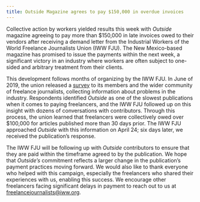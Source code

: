 ```yaml
---
title: Outside Magazine agrees to pay $150,000 in overdue invoices
---
```

Collective action by workers yielded results this week with _Outside_ magazine agreeing to pay more than $150,000 in late invoices owed to their vendors after receiving a demand letter from the Industrial Workers of the World Freelance Journalists Union (IWW FJU). The New Mexico-based magazine has promised to issue the payments within the next week, a significant victory in an industry where workers are often subject to one-sided and arbitrary treatment from their clients.

This development follows months of organizing by the IWW FJU. In June of 2019, the union released a [survey](https://www.surveymonkey.com/r/iwwfju) to its members and the wider community of freelance journalists, collecting information about problems in the industry. Respondents identified _Outside_ as one of the slowest publications when it comes to paying freelancers, and the IWW FJU followed up on this insight with dozens of conversations with contributors. Through this process, the union learned that freelancers were collectively owed over $100,000 for articles published more than 30 days prior. The IWW FJU approached _Outside_ with this information on April 24; six days later, we received the publication’s response.

The IWW FJU will be following up with _Outside_ contributors to ensure that they are paid within the timeframe agreed to by the publication. We hope that _Outside’s_ commitment reflects a larger change in the publication’s payment practices moving forward. We would also like to thank everyone who helped with this campaign, especially the freelancers who shared their experiences with us, enabling this success. We encourage other freelancers facing significant delays in payment to reach out to us at [freelancejournalists@iww.org](mailto:freelancejournalists@iww.org).
